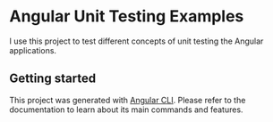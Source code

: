 # Angular Unit Testing Examples

I use this project to test different concepts of unit testing the Angular applications.

## Getting started

This project was generated with [Angular CLI](https://github.com/angular/angular-cli). Please refer to the documentation to learn about its main commands and features.
